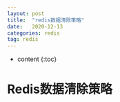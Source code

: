 ```yaml
---
layout: post
title:  "redis数据清除策略"
date:   2020-12-13
categories: redis
tag: redis
---
```


* content
{:toc}

# Redis数据清除策略

